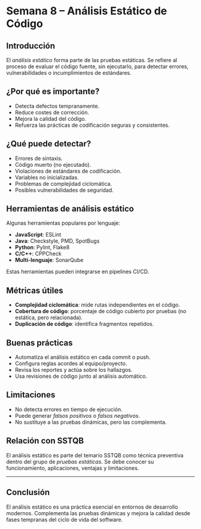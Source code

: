 # Semana 8 – Análisis Estático de Código

## Introducción

El *análisis estático* forma parte de las pruebas estáticas. Se refiere al proceso de evaluar el código fuente, sin ejecutarlo, para detectar errores, vulnerabilidades o incumplimientos de estándares.

## ¿Por qué es importante?

- Detecta defectos tempranamente.
- Reduce costes de corrección.
- Mejora la calidad del código.
- Refuerza las prácticas de codificación seguras y consistentes.

## ¿Qué puede detectar?

- Errores de sintaxis.
- Código muerto (no ejecutado).
- Violaciones de estándares de codificación.
- Variables no inicializadas.
- Problemas de complejidad ciclomática.
- Posibles vulnerabilidades de seguridad.

## Herramientas de análisis estático

Algunas herramientas populares por lenguaje:

- **JavaScript**: ESLint
- **Java**: Checkstyle, PMD, SpotBugs
- **Python**: Pylint, Flake8
- **C/C++**: CPPCheck
- **Multi-lenguaje**: SonarQube

Estas herramientas pueden integrarse en pipelines CI/CD.

## Métricas útiles

- **Complejidad ciclomática**: mide rutas independientes en el código.
- **Cobertura de código**: porcentaje de código cubierto por pruebas (no estática, pero relacionada).
- **Duplicación de código**: identifica fragmentos repetidos.

## Buenas prácticas

- Automatiza el análisis estático en cada commit o push.
- Configura reglas acordes al equipo/proyecto.
- Revisa los reportes y actúa sobre los hallazgos.
- Usa revisiones de código junto al análisis automático.

## Limitaciones

- No detecta errores en tiempo de ejecución.
- Puede generar *falsos positivos* o *falsos negativos*.
- No sustituye a las pruebas dinámicas, pero las complementa.

## Relación con SSTQB

El análisis estático es parte del temario SSTQB como técnica preventiva dentro del grupo de *pruebas estáticas*. Se debe conocer su funcionamiento, aplicaciones, ventajas y limitaciones.

---

## Conclusión

El análisis estático es una práctica esencial en entornos de desarrollo modernos. Complementa las pruebas dinámicas y mejora la calidad desde fases tempranas del ciclo de vida del software.
